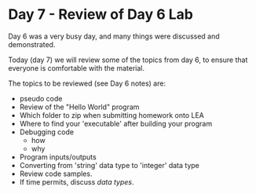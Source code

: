 # Day 7 - Review of Day 6 Lab

Day 6 was a very busy day, and many things were discussed and demonstrated.

Today (day 7) we will review some of the topics from day 6, to ensure that everyone is comfortable with the material.

The topics to be reviewed (see Day 6 notes) are:

* pseudo code
* Review of the "Hello World" program
* Which folder to zip when submitting homework onto LEA
* Where to find your 'executable' after building your program
* Debugging code
  * how
  * why
* Program inputs/outputs
* Converting from 'string' data type to 'integer' data type
* Review code samples.
* If time permits, discuss *data types*. 


